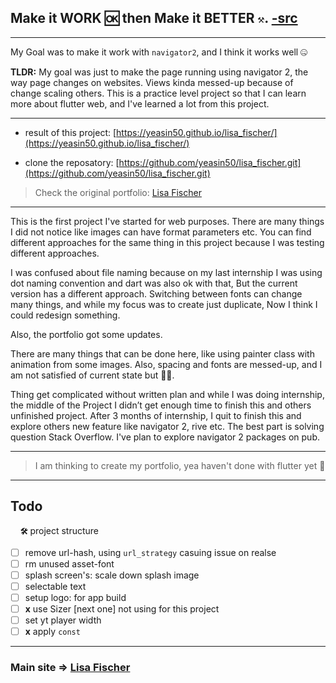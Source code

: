 ## Make it WORK 🆗 then Make it BETTER `⚒`. [-src](http://vadivel.blogspot.com/2017/06/make-it-work-then-make-it-better.html)

---

My Goal was to make it work with `navigator2`, and I think it works well 🤐

**TLDR:** My goal was just to make the page running using navigator 2, the way page changes on websites. Views kinda messed-up because of change scaling others. This is a practice level project so that I can learn more about flutter web, and I've learned a lot from this project.

---

- result of this project: [https://yeasin50.github.io/lisa_fischer/](https://yeasin50.github.io/lisa_fischer/)  
  
- clone the reposatory: [https://github.com/yeasin50/lisa_fischer.git](https://github.com/yeasin50/lisa_fischer.git)
  
> Check the original portfolio: [Lisa Fischer](http://www.lisasuefischer.com/)

---

This is the first project I've started for web purposes. There are many things I did not notice like images can have format parameters etc. You can find different approaches for the same thing in this project because I was testing different approaches.

I was confused about file naming because on my last internship I was using dot naming convention and dart was also ok with that, But the current version has a different approach. Switching between fonts can change many things, and while my focus was to create just duplicate, Now I think I could redesign something.

Also, the portfolio got some updates.

There are many things that can be done here, like using painter class with animation from some images. Also, spacing and fonts are messed-up, and I am not satisfied of current state but 🤘😅.

Thing get complicated without written plan and while I was doing internship, the middle of the Project I didn’t get enough time to finish this and others unfinished project. After 3 months of internship, I quit to finish this and explore others new feature like navigator 2, rive etc. The best part is solving question Stack Overflow. I've plan to explore navigator 2 packages on pub.

---

> I am thinking to create my portfolio, yea haven't done with flutter yet 🙂

---

## Todo
&nbsp;&nbsp;&nbsp; **`🛠`** project structure

- [ ] remove url-hash, using `url_strategy` casuing issue on realse
- [ ] rm unused asset-font
- [ ] splash screen's: scale down splash image
- [ ] selectable text
- [ ] setup logo: for app build
- [ ] **x** use Sizer [next one] not using for this project
- [ ] set yt player width
- [ ] **x** apply `const`

---

### Main site => [Lisa Fischer](http://www.lisasuefischer.com/)

